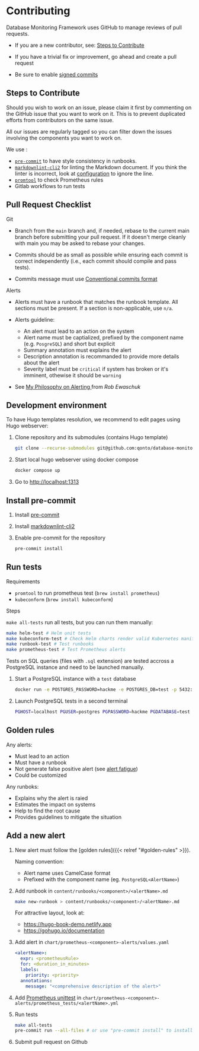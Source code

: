 # Contributing

Database Monitoring Framework uses GitHub to manage reviews of pull requests.

* If you are a new contributor, see: [Steps to Contribute](#steps-to-contribute)

* If you have a trivial fix or improvement, go ahead and create a pull request

* Be sure to enable [signed commits](https://docs.github.com/en/authentication/managing-commit-signature-verification/signing-commits)

## Steps to Contribute

Should you wish to work on an issue, please claim it first by commenting on the GitHub issue that you want to work on it. This is to prevent duplicated efforts from contributors on the same issue.

All our issues are regularly tagged so you can filter down the issues involving the components you want to work on.

We use :

* [`pre-commit`](https://pre-commit.com) to have style consistency in runbooks.
* [`markdownlint-cli2`](https://github.com/DavidAnson/markdownlint-cli2) for linting the Markdown document. If you think the linter is incorrect, look at [configuration](https://github.com/DavidAnson/markdownlint/blob/main/README.md#configuration) to ignore the line.
* [`promtool`](https://prometheus.io/docs/prometheus/latest/configuration/recording_rules/#syntax-checking-rules) to check Prometheus rules
* Gitlab workflows to run tests

## Pull Request Checklist

Git

* Branch from the `main` branch and, if needed, rebase to the current main branch before submitting your pull request. If it doesn't merge cleanly with main you may be asked to rebase your changes.

* Commits should be as small as possible while ensuring each commit is correct independently (i.e., each commit should compile and pass tests).

* Commits message must use [Conventional commits format](https://www.conventionalcommits.org/)

Alerts

* Alerts must have a runbook that matches the runbook template. All sections must be present. If a section is non-applicable, use `n/a`.

* Alerts guideline:

  * An alert must lead to an action on the system
  * Alert name must be captialized, prefixed by the component name (e.g. `PosgreSQL`) and short but explicit
  * Summary annotation must explains the alert
  * Description annotation is recommanded to provide more details about the alert
  * Severity label must be `critical` if system has broken or it's imminent, othewise it should be `warning`

* See [My Philosophy on Alerting
](https://docs.google.com/document/d/199PqyG3UsyXlwieHaqbGiWVa8eMWi8zzAn0YfcApr8Q/edit) from *Rob Ewaschuk*

## Development environment

To have Hugo templates resolution, we recommend to edit pages using Hugo webserver:

1. Clone repository and its submodules (contains Hugo template)

    ```bash
    git clone --recurse-submodules git@github.com:qonto/database-monitoring-framework.git
    ```

1. Start local hugo webserver using docker compose

    ```bash
    docker compose up
    ```

1. Go to <http://localhost:1313>

## Install pre-commit

1. Install [pre-commit](https://pre-commit.com/)

1. Install [markdownlint-cli2](https://github.com/DavidAnson/markdownlint-cli2)

1. Enable pre-commit for the repository

    ```bash
    pre-commit install
    ```

## Run tests

Requirements

* `promtool` to run prometheus test (`brew install prometheus`)
* `kubeconform` (`brew install kubeconform`)

Steps

`make all-tests` run all tests, but you can run them manually:

```bash
make helm-test # Helm unit tests
make kubeconform-test # Check Helm charts render valid Kubernetes manifests
make runbook-test # Test runbooks
make prometheus-test # Test Prometheus alerts
```

Tests on SQL queries (files with `.sql` extension) are tested accross a PostgreSQL instance and need to be launched manually.

1. Start a PostgreSQL instance with a `test` database

    ```bash
    docker run -e POSTGRES_PASSWORD=hackme -e POSTGRES_DB=test -p 5432:5432 postgres:16
    ```

2. Launch PostgreSQL tests in a second terminal

    ```bash
    PGHOST=localhost PGUSER=postgres PGPASSWORD=hackme PGDATABASE=test make sql-test
    ```

## Golden rules

Any alerts:

* Must lead to an action
* Must have a runbook
* Not generate false positive alert (see [alert fatigue](https://en.wikipedia.org/wiki/Alarm_fatigue))
* Could be customized

Any runboks:

* Explains why the alert is raied
* Estimates the impact on systems
* Help to find the root cause
* Provides guidelines to mitigate the situation

## Add a new alert

1. New alert must follow the [golden rules]({{< relref "#golden-rules" >}}).

    Naming convention:

    * Alert name uses CamelCase format
    * Prefixed with the component name (eg. `PostgreSQL<AlertName>`)

1. Add runbook in `content/runbooks/<component>/<alertName>.md`

    ```bash
    make new-runbook > content/runbooks/<component>/<alertName>.md
    ```

    For attractive layout, look at:
    * <https://hugo-book-demo.netlify.app>
    * <https://gohugo.io/documentation>

1. Add alert in `chart/prometheus-<component>-alerts/values.yaml`

    ```yaml
    <alertName>:
      expr: <prometheusRule>
      for: <duration_in_minutes>
      labels:
        priority: <priority>
      annotations:
        message: "<comprehensive description of the alert>"
    ```

1. Add [Prometheus unittest](https://prometheus.io/docs/prometheus/latest/configuration/unit_testing_rules/) in `chart/prometheus-<component>-alerts/prometheus_tests/<alertName>.yml`

1. Run tests

    ```bash
    make all-tests
    pre-commit run --all-files # or use "pre-commit install" to install git hook
    ```

1. Submit pull request on Github
